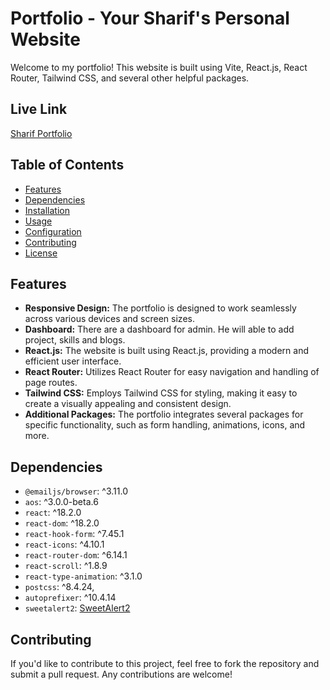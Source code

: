 ﻿# Portfolio - Your Sharif's Personal Website

Welcome to my portfolio! This website is built using Vite, React.js, React Router, Tailwind CSS, and several other helpful packages.

## Live Link
[Sharif Portfolio](https://sharif-newportfolio-2023.netlify.app/)

## Table of Contents
- [Features](#features)
- [Dependencies](#dependencies)
- [Installation](#installation)
- [Usage](#usage)
- [Configuration](#configuration)
- [Contributing](#contributing)
- [License](#license)

## Features
- **Responsive Design:** The portfolio is designed to work seamlessly across various devices and screen sizes.
- **Dashboard:** There are a dashboard for admin. He will able to add project, skills and blogs.
- **React.js:** The website is built using React.js, providing a modern and efficient user interface.
- **React Router:** Utilizes React Router for easy navigation and handling of page routes.
- **Tailwind CSS:** Employs Tailwind CSS for styling, making it easy to create a visually appealing and consistent design.
- **Additional Packages:** The portfolio integrates several packages for specific functionality, such as form handling, animations, icons, and more.

## Dependencies
- `@emailjs/browser`: ^3.11.0
- `aos`: ^3.0.0-beta.6
- `react`: ^18.2.0
- `react-dom`: ^18.2.0
- `react-hook-form`: ^7.45.1
- `react-icons`: ^4.10.1
- `react-router-dom`: ^6.14.1
- `react-scroll`: ^1.8.9
- `react-type-animation`: ^3.1.0
- `postcss`: ^8.4.24,
- `autoprefixer`: ^10.4.14
- `sweetalert2`: [SweetAlert2](https://sweetalert2.github.io/)




## Contributing
If you'd like to contribute to this project, feel free to fork the repository and submit a pull request. Any contributions are welcome!


